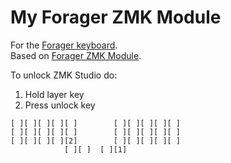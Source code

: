 # My Forager ZMK Module

For the [Forager keyboard](https://github.com/carrefinho/forager).  
Based on [Forager ZMK Module](https://github.com/carrefinho/forager-zmk-module).
  
To unlock ZMK Studio do:  
1. Hold layer key  
2. Press unlock key
```
[ ][ ][ ][ ][ ]        [ ][ ][ ][ ][ ]
[ ][ ][ ][ ][ ]        [ ][ ][ ][ ][ ]
[ ][ ][ ][ ][2]        [ ][ ][ ][ ][ ]
            [ ][ ]  [ ][1]
```
